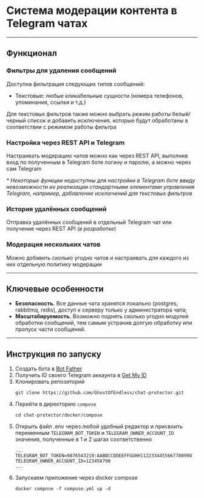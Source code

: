 # Система модерации контента в Telegram чатах

---
## Функционал
### Фильтры для удаления сообщений
Доступна фильтрация следующих типов сообщений:
* Текстовые: любые кликабельные сущности (номера телефонов, упоминания, ссылки и т.д.)

Для текстовых фильтров также можно выбрать режим работы белый/черный список и добавить исключения, 
которые будут обработаны в соответствии с режимом работы фильтра

### Настройка через REST API и Telegram
Настраивать модерацию чатов можно как через REST API, выполнив вход по полученным в Telegram боте логину и паролю, 
а можно через сам Telegram

_* Некоторые функции недоступны для настройки в Telegram боте ввиду невозможности их реализации стандартными 
элементами управления Telegram, например, добавление исключений для текстовых фильтров_

### История удалённых сообщений
Отправка удалённых сообщений в отдельный Telegram чат или получение через REST API (_в разработке_)

### Модерация нескольких чатов
Можно добавить сколько угодно чатов и настраивать для каждого из них отдельную политику модерации

---
## Ключевые особенности
* __Безопасность.__ Все данные чата хранятся локально (postgres, rabbitmq, redis), доступ к серверу только 
у администратора чата;
* __Масштабируемость.__ Возможно поднять сколько угодно модулей обработки сообщений, тем самым устранив долгую 
обработку или пропуск части сообщений.

---
## Инструкция по запуску

1. Создать бота в [Bot Father](https://t.me/BotFather)
2. Получить ID своего Telegram аккаунта в [Get My ID](https://t.me/getmyid_bot)
3. Клонировать репозиторий
   ```
   git clone https://github.com/GhostOfEndless/chat-protector.git
   ```
4. Перейти в директорию `compose`
   ```
   cd chat-protector/docker/compose
   ```
5. Открыть файл .env через любой удобный редактор и присвоить переменным `TELEGRAM_BOT_TOKEN` и 
`TELEGRAM_OWNER_ACCOUNT_ID` значения, полученные в 1 и 2 шагах соответственно
   ```
   ...
   TELEGRAM_BOT_TOKEN=9876543210:AABBCCDDEEFFGGHH1122334455667788990
   TELEGRAM_OWNER_ACCOUNT_ID=123456790
   ...
   ```
6. Запускаем приложение через docker compose
   ```
   docker compose -f compose.yml up -d
   ```
